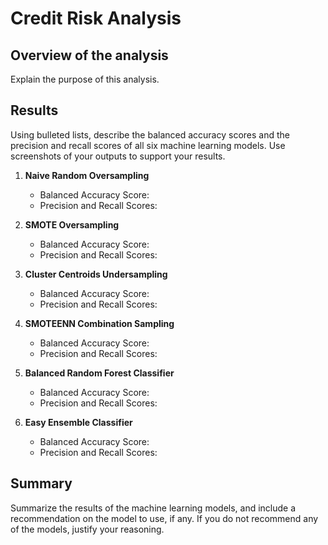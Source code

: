 # Credit Risk Analysis

## Overview of the analysis

Explain the purpose of this analysis.

## Results

Using bulleted lists, describe the balanced accuracy scores and the precision and recall scores of all six machine learning models. Use screenshots of your outputs to support your results.

1. **Naive Random Oversampling**
   - Balanced Accuracy Score:
   - Precision and Recall Scores:

2. **SMOTE Oversampling**
   - Balanced Accuracy Score:
   - Precision and Recall Scores:

3. **Cluster Centroids Undersampling**
   - Balanced Accuracy Score:
   - Precision and Recall Scores:

4. **SMOTEENN Combination Sampling**
   - Balanced Accuracy Score:
   - Precision and Recall Scores:

5. **Balanced Random Forest Classifier**
   - Balanced Accuracy Score:
   - Precision and Recall Scores:

6. **Easy Ensemble Classifier**
   - Balanced Accuracy Score:
   - Precision and Recall Scores:


##  Summary

Summarize the results of the machine learning models, and include a recommendation on the model to use, if any. If you do not recommend any of the models, justify your reasoning.